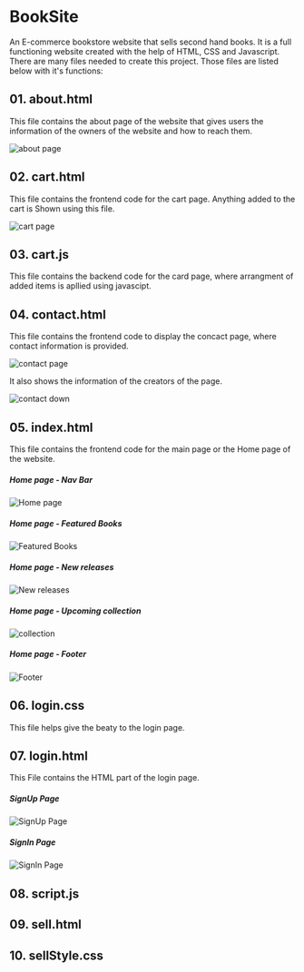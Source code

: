 # BookSite

An E-commerce bookstore website that sells second hand books. It is a full functioning website created with the help of HTML, CSS and Javascript.
There are many files needed to create this project.
Those files are listed below with it's functions:

## 01. about.html

This file contains the about page of the website that gives users the information of the owners of the website and how to reach them.

![about page](https://github.com/ReDWoLf1007/BookSite/blob/main/BookSite/SSs/About%20Us.png)

## 02. cart.html

This file contains the frontend code for the cart page. Anything added to the cart is Shown using this file.

![cart page](https://github.com/ReDWoLf1007/BookSite/blob/main/BookSite/SSs/cart.png)

## 03. cart.js
This file contains the backend code for the card page, where arrangment of added items is apllied using javascipt.

## 04. contact.html

This file contains the frontend code to display the concact page, where contact information is provided.

![contact page](https://github.com/ReDWoLf1007/BookSite/blob/main/BookSite/SSs/Contact%20Us.png)

It also shows the information of the creators of the page.

![contact down](https://github.com/ReDWoLf1007/BookSite/blob/main/BookSite/SSs/Contact%20us%202.png)

## 05. index.html

This file contains the frontend code for the main page or the Home page of the website.

##### Home page - Nav Bar

![Home page](https://github.com/ReDWoLf1007/BookSite/blob/main/BookSite/SSs/Home%20Page-Nav.png)

##### Home page - Featured Books

![Featured Books](https://github.com/ReDWoLf1007/BookSite/blob/main/BookSite/SSs/Feature%20Books.png)

##### Home page - New releases

![New releases](https://github.com/ReDWoLf1007/BookSite/blob/main/BookSite/SSs/New%20Releases.png)

##### Home page - Upcoming collection

![collection](https://github.com/ReDWoLf1007/BookSite/blob/main/BookSite/SSs/Upcoming-collection.png)

##### Home page - Footer

![Footer](https://github.com/ReDWoLf1007/BookSite/blob/main/BookSite/SSs/Footer.png)

## 06. login.css

This file helps give the beaty to the login page.

## 07. login.html

This File contains the HTML part of the login page.

##### SignUp Page

![SignUp Page](https://github.com/ReDWoLf1007/BookSite/blob/main/BookSite/SSs/Sign%20Up.png)

##### SignIn Page

![SignIn Page](https://github.com/ReDWoLf1007/BookSite/blob/main/BookSite/SSs/Sign%20in.png)

## 08. script.js
## 09. sell.html
## 10. sellStyle.css

